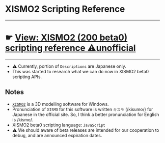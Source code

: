 # XISMO2 Scripting Reference

---

# ☛ [View: XISMO2 (200 beta0) scripting reference ⚠unofficial](https://docs.google.com/spreadsheets/d/e/2PACX-1vS7vmFWuCe1hBmJOXQVLh3zmJnjESsNqpEkrjaJCssycu5RVZQM17eDLmssk7waIpwMflqYuR26VRCw/pubhtml)
</td></tr></table>

---

* ⚠ Currently, portion of `Descriptions` are Japanese only.
* This was started to research what we can do now in XISMO2 beta0 scripting APIs.

## Notes

* [`XISMO2`](http://mqdl.jpn.org/) is a 3D modelling software for Windows.
*  Pronunciation of `XISMO` for this software is written `キスモ` (/kisumo/) for Japanese in the official site. So, I think a better pronunciation for English is /kismo/.
* XISMO2 beta0 scripting language: `JavaScript`
* ⚠ We should aware of beta releases are intended for our cooperation to debug, and are announced expiration dates.

